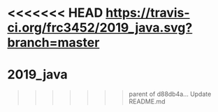 <<<<<<< HEAD
https://travis-ci.org/frc3452/2019_java.svg?branch=master
=======
# 2019_java
>>>>>>> parent of d88db4a... Update README.md
